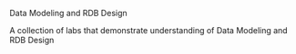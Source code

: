 Data Modeling and RDB Design

A collection of labs that demonstrate understanding of Data Modeling and RDB Design
